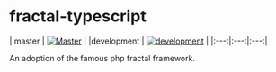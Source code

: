 # fractal-typescript

| master | [![Master](https://travis-ci.com/Dakesi95/fractal-typescript.svg?token=qGF9fuCn5dz3Sjw8TcTm&branch=master)](https://travis-ci.com/Dakesi95/fractal-typescript) | |development | [![development](https://travis-ci.com/Dakesi95/fractal-typescript.svg?token=qGF9fuCn5dz3Sjw8TcTm&branch=development)](https://travis-ci.com/Dakesi95/fractal-typescript) |
|:---:|:---:|:---:|

An adoption of the famous php fractal framework.
